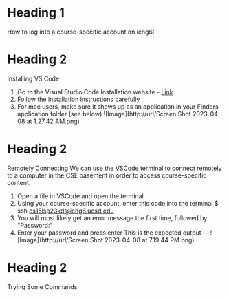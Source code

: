 # Heading 1
How to log into a course-specific account on ieng6:
# Heading 2
Installing VS Code
   1) Go to the Visual Studio Code Installation website - [Link](https://code.visualstudio.com/)
   2) Follow the installation instructions carefully 
   3) For mac users, make sure it shows up as an application in your Finders application folder (see below)
   ![Image](http://url/Screen Shot 2023-04-08 at 1.27.42 AM.png)
# Heading 2  
Remotely Connecting
  We can use the VSCode terminal to connect remotely to a computer in the CSE basement in order to access course-specific content.
  1) Open a file in VSCode and open the terminal 
  2) Using your course-specific account, enter this code into the terminal
    $ ssh cs15lsp23kd@ieng6.ucsd.edu
  3) You will most likely get an error message the first time, followed by "Password:"
  4) Enter your password and press enter
  This is the expected output -- ![Image](http://url/Screen Shot 2023-04-08 at 7.19.44 PM.png)
  

  
  
# Heading 2
Trying Some Commands
